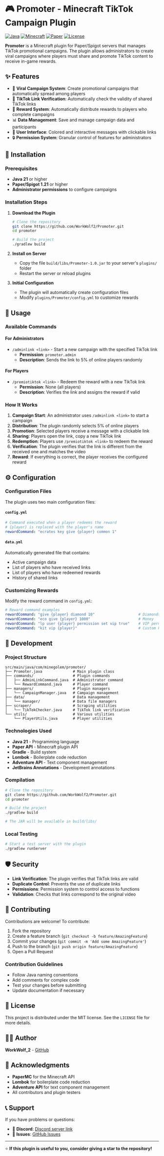 # 🎮 Promoter - Minecraft TikTok Campaign Plugin

[![Java](https://img.shields.io/badge/Java-21-orange.svg)](https://openjdk.java.net/)
[![Minecraft](https://img.shields.io/badge/Minecraft-1.21-green.svg)](https://www.minecraft.net/)
[![Paper](https://img.shields.io/badge/Paper-API-blue.svg)](https://papermc.io/)
[![License](https://img.shields.io/badge/License-MIT-yellow.svg)](LICENSE)

**Promoter** is a Minecraft plugin for Paper/Spigot servers that manages TikTok promotional campaigns. The plugin allows administrators to create viral campaigns where players must share and promote TikTok content to receive in-game rewards.

## ✨ Features

- 🎯 **Viral Campaign System**: Create promotional campaigns that automatically spread among players
- 🔗 **TikTok Link Verification**: Automatically check the validity of shared TikTok links
- 🎁 **Reward System**: Automatically distribute rewards to players who complete campaigns
- 📊 **Data Management**: Save and manage campaign data and participants
- 🎨 **User Interface**: Colored and interactive messages with clickable links
- 🔒 **Permission System**: Granular control of features for administrators

## 🚀 Installation

### Prerequisites

- **Java 21** or higher
- **Paper/Spigot 1.21** or higher
- **Administrator permissions** to configure campaigns

### Installation Steps

1. **Download the Plugin**
   ```bash
   # Clone the repository
   git clone https://github.com/WorkWolf2/Promoter.git
   cd promoter
   
   # Build the project
   ./gradlew build
   ```

2. **Install on Server**
   - Copy the file `build/libs/Promoter-1.0.jar` to your server's `plugins/` folder
   - Restart the server or reload plugins

3. **Initial Configuration**
   - The plugin will automatically create configuration files
   - Modify `plugins/Promoter/config.yml` to customize rewards

## 📖 Usage

### Available Commands

#### For Administrators

- `/adminlink <link>` - Start a new campaign with the specified TikTok link
  - **Permission**: `promoter.admin`
  - **Description**: Sends the link to 5% of online players randomly

#### For Players

- `/premiotiktok <link>` - Redeem the reward with a new TikTok link
  - **Permission**: None (all players)
  - **Description**: Verifies the link and assigns the reward if valid

### How It Works

1. **Campaign Start**: An administrator uses `/adminlink <link>` to start a campaign
2. **Distribution**: The plugin randomly selects 5% of online players
3. **Promotion**: Selected players receive a message with a clickable link
4. **Sharing**: Players open the link, copy a new TikTok link
5. **Redemption**: Players use `/premiotiktok <link>` to redeem the reward
6. **Verification**: The plugin verifies that the link is different from the received one and matches the video
7. **Reward**: If everything is correct, the player receives the configured reward

## ⚙️ Configuration

### Configuration Files

The plugin uses two main configuration files:

#### `config.yml`
```yaml
# Command executed when a player redeems the reward
# {player} is replaced with the player's name
rewardCommand: "ecrates key give {player} common 1"
```

#### `data.yml`
Automatically generated file that contains:
- Active campaign data
- List of players who have received links
- List of players who have redeemed rewards
- History of shared links

### Customizing Rewards

Modify the reward command in `config.yml`:

```yaml
# Reward command examples
rewardCommand: "give {player} diamond 10"                    # Diamonds
rewardCommand: "eco give {player} 1000"                      # Money
rewardCommand: "lp user {player} permission set vip true"    # VIP permissions
rewardCommand: "kit vip {player}"                            # Custom kit
```

## 🔧 Development

### Project Structure

```
src/main/java/com/minegolem/promoter/
├── Promoter.java              # Main plugin class
├── commands/                  # Plugin commands
│   ├── AdminLinkCommand.java  # Administrator command
│   └── RewardCommand.java     # Player command
├── managers/                  # Plugin managers
│   └── CampaignManager.java   # Campaign management
├── data/                      # Data management
│   └── manager/               # Data file managers
├── scraper/                   # Scraping utilities
│   └── TikTokChecker.java     # TikTok link verification
└── utils/                     # Various utilities
    └── PlayerUtils.java       # Player utilities
```

### Technologies Used

- **Java 21** - Programming language
- **Paper API** - Minecraft plugin API
- **Gradle** - Build system
- **Lombok** - Boilerplate code reduction
- **Adventure API** - Text component management
- **JetBrains Annotations** - Development annotations

### Compilation

```bash
# Clone the repository
git clone https://github.com/WorkWolf2/Promoter.git
cd promoter

# Build the project
./gradlew build

# The JAR will be available in build/libs/
```

### Local Testing

```bash
# Start a test server with the plugin
./gradlew runServer
```

## 🛡️ Security

- **Link Verification**: The plugin verifies that TikTok links are valid
- **Duplicate Control**: Prevents the use of duplicate links
- **Permissions**: Permission system to control access to functions
- **Validation**: Checks that links correspond to the original video

## 🤝 Contributing

Contributions are welcome! To contribute:

1. Fork the repository
2. Create a feature branch (`git checkout -b feature/AmazingFeature`)
3. Commit your changes (`git commit -m 'Add some AmazingFeature'`)
4. Push to the branch (`git push origin feature/AmazingFeature`)
5. Open a Pull Request

### Contribution Guidelines

- Follow Java naming conventions
- Add comments for complex code
- Test your changes before submitting
- Update documentation if necessary

## 📝 License

This project is distributed under the MIT license. See the `LICENSE` file for more details.

## 👨‍💻 Author

**WorkWolf_2** - [GitHub](https://github.com/WorkWolf_2)

## 🙏 Acknowledgments

- **PaperMC** for the Minecraft API
- **Lombok** for boilerplate code reduction
- **Adventure API** for text component management
- All contributors and plugin testers

## 📞 Support

If you have problems or questions:

- 💬 **Discord**: [Discord server link](https://discord.quartzmc.it/)
- 🐛 **Issues**: [GitHub Issues](https://github.com/WorkWolf_2/promoter/issues)

---

⭐ **If this plugin is useful to you, consider giving a star to the repository!**
